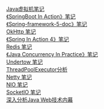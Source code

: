 [Java虚拟机笔记](JVM.md)
<br>
[《SpringBoot In Action》笔记](SpringBootInAction.md)
<br>
[《Spring-framework-5-doc》笔记](SpringFramework5Doc.md)
<br>
[OkHttp 笔记](okhttp.md)
<br>
[《Spring In Action 4》笔记](SpringInAction4.md)
<br>
[Redis 笔记](Redis.md)
<br>
[《Java Concurrency In Practice》笔记](Java_Concurrency_In_Practice.md)
<br>
[Undertow 笔记](Undertow.md)
<br>
[ThreadPoolExecutor分析](ThreadPoolExecutor.md)
<br>
[Netty 笔记](Netty.md)
<br>
[NIO 笔记](NIO.md)
<br>
[SocketIO 笔记](SocketIO.md)
<br>
[深入分析Java Web技术内幕](JavaWeb.md)